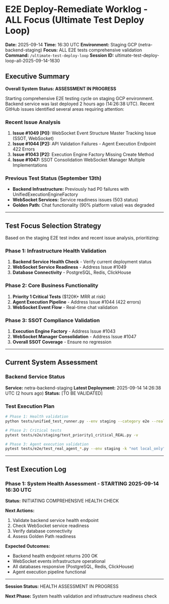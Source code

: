 # E2E Deploy-Remediate Worklog - ALL Focus (Ultimate Test Deploy Loop)
**Date:** 2025-09-14
**Time:** 16:30 UTC
**Environment:** Staging GCP (netra-backend-staging)
**Focus:** ALL E2E tests comprehensive validation
**Command:** `/ultimate-test-deploy-loop`
**Session ID:** ultimate-test-deploy-loop-all-2025-09-14-1630

## Executive Summary

**Overall System Status: ASSESSMENT IN PROGRESS**

Starting comprehensive E2E testing cycle on staging GCP environment. Backend service was last deployed 2 hours ago (14:26:38 UTC). Recent GitHub issues identified several areas requiring attention:

### Recent Issue Analysis
1. **Issue #1049 [P0]:** WebSocket Event Structure Master Tracking Issue (SSOT, WebSocket)
2. **Issue #1044 [P2]:** API Validation Failures - Agent Execution Endpoint 422 Errors
3. **Issue #1043 [P2]:** Execution Engine Factory Missing Create Method
4. **Issue #1047:** SSOT Consolidation WebSocket Manager Multiple Implementations

### Previous Test Status (September 13th)
- **Backend Infrastructure:** Previously had P0 failures with UnifiedExecutionEngineFactory
- **WebSocket Services:** Service readiness issues (503 status)
- **Golden Path:** Chat functionality (90% platform value) was degraded

---

## Test Focus Selection Strategy

Based on the staging E2E test index and recent issue analysis, prioritizing:

### Phase 1: Infrastructure Health Validation
1. **Backend Service Health Check** - Verify current deployment status
2. **WebSocket Service Readiness** - Address Issue #1049
3. **Database Connectivity** - PostgreSQL, Redis, ClickHouse

### Phase 2: Core Business Functionality
1. **Priority 1 Critical Tests** ($120K+ MRR at risk)
2. **Agent Execution Pipeline** - Address Issue #1044 (422 errors)
3. **WebSocket Event Flow** - Real-time chat validation

### Phase 3: SSOT Compliance Validation
1. **Execution Engine Factory** - Address Issue #1043
2. **WebSocket Manager Consolidation** - Address Issue #1047
3. **Overall SSOT Coverage** - Ensure no regression

---

## Current System Assessment

### Backend Service Status
**Service:** netra-backend-staging
**Latest Deployment:** 2025-09-14 14:26:38 UTC (2 hours ago)
**Status:** [TO BE VALIDATED]

### Test Execution Plan
```bash
# Phase 1: Health validation
python tests/unified_test_runner.py --env staging --category e2e --real-services --quick-health

# Phase 2: Critical tests
pytest tests/e2e/staging/test_priority1_critical_REAL.py -v

# Phase 3: Agent execution validation
pytest tests/e2e/test_real_agent_*.py --env staging -k "not local_only"
```

---

## Test Execution Log

### Phase 1: System Health Assessment - STARTING 2025-09-14 16:30 UTC

**Status:** INITIATING COMPREHENSIVE HEALTH CHECK

**Next Actions:**
1. Validate backend service health endpoint
2. Check WebSocket service readiness
3. Verify database connectivity
4. Assess Golden Path readiness

**Expected Outcomes:**
- Backend health endpoint returns 200 OK
- WebSocket events infrastructure operational
- All databases responsive (PostgreSQL, Redis, ClickHouse)
- Agent execution pipeline functional

---

**Session Status:** HEALTH ASSESSMENT IN PROGRESS

**Next Phase:** System health validation and infrastructure readiness check